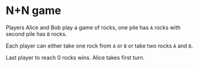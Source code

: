 # N+N game

Players Alice and Bob play a game of rocks, one pile has `A` rocks with second pile has `B` rocks.

Each player can either take one rock from `A` or `B` or take two rocks `A` and `B`.

Last player to reach 0 rocks wins. Alice takes first turn.
